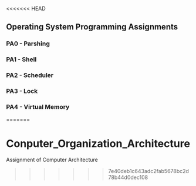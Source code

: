 <<<<<<< HEAD
## Operating System Programming Assignments

### PA0 - Parshing
### PA1 - Shell
### PA2 - Scheduler
### PA3 - Lock
### PA4 - Virtual Memory
=======
# Conputer_Organization_Architecture
Assignment of Computer Architecture
>>>>>>> 7e40deb1c643adc2fab5678bc2d78b44d0dec108
